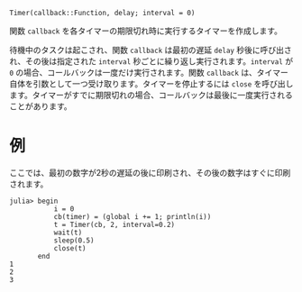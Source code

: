 ```
Timer(callback::Function, delay; interval = 0)
```

関数 `callback` を各タイマーの期限切れ時に実行するタイマーを作成します。

待機中のタスクは起こされ、関数 `callback` は最初の遅延 `delay` 秒後に呼び出され、その後は指定された `interval` 秒ごとに繰り返し実行されます。`interval` が `0` の場合、コールバックは一度だけ実行されます。関数 `callback` は、タイマー自体を引数として一つ受け取ります。タイマーを停止するには `close` を呼び出します。タイマーがすでに期限切れの場合、コールバックは最後に一度実行されることがあります。

# 例

ここでは、最初の数字が2秒の遅延の後に印刷され、その後の数字はすぐに印刷されます。

```julia-repl
julia> begin
           i = 0
           cb(timer) = (global i += 1; println(i))
           t = Timer(cb, 2, interval=0.2)
           wait(t)
           sleep(0.5)
           close(t)
       end
1
2
3
```
